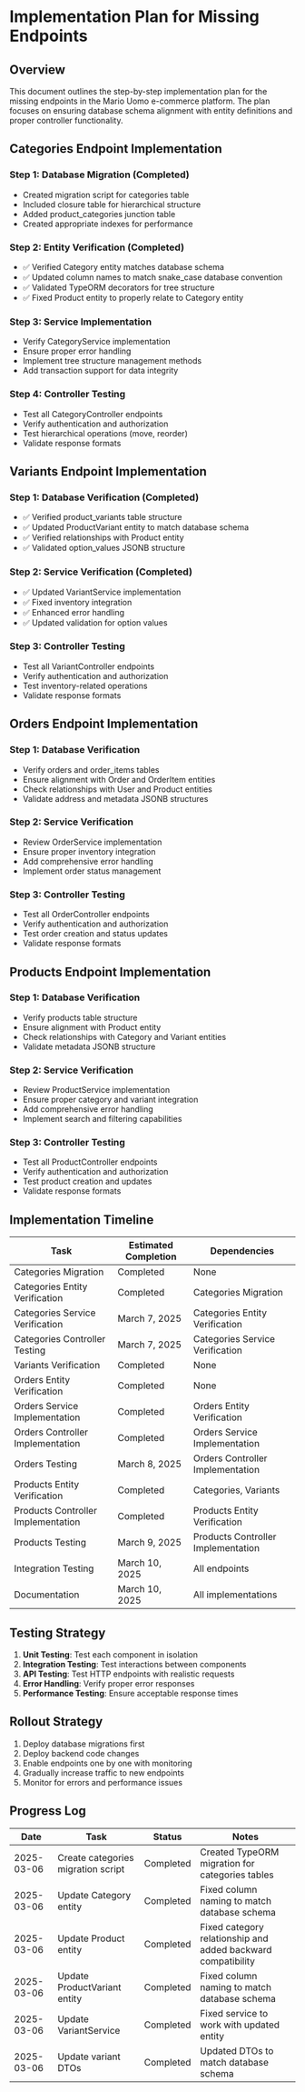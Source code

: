 # Implementation Plan for Missing Endpoints

## Overview

This document outlines the step-by-step implementation plan for the missing endpoints in the Mario Uomo e-commerce platform. The plan focuses on ensuring database schema alignment with entity definitions and proper controller functionality.

## Categories Endpoint Implementation

### Step 1: Database Migration (Completed)
- Created migration script for categories table
- Included closure table for hierarchical structure
- Added product_categories junction table
- Created appropriate indexes for performance

### Step 2: Entity Verification (Completed)
- ✅ Verified Category entity matches database schema
- ✅ Updated column names to match snake_case database convention
- ✅ Validated TypeORM decorators for tree structure
- ✅ Fixed Product entity to properly relate to Category entity

### Step 3: Service Implementation
- Verify CategoryService implementation
- Ensure proper error handling
- Implement tree structure management methods
- Add transaction support for data integrity

### Step 4: Controller Testing
- Test all CategoryController endpoints
- Verify authentication and authorization
- Test hierarchical operations (move, reorder)
- Validate response formats

## Variants Endpoint Implementation

### Step 1: Database Verification (Completed)
- ✅ Verified product_variants table structure
- ✅ Updated ProductVariant entity to match database schema
- ✅ Verified relationships with Product entity
- ✅ Validated option_values JSONB structure

### Step 2: Service Verification (Completed)
- ✅ Updated VariantService implementation
- ✅ Fixed inventory integration
- ✅ Enhanced error handling
- ✅ Updated validation for option values

### Step 3: Controller Testing
- Test all VariantController endpoints
- Verify authentication and authorization
- Test inventory-related operations
- Validate response formats

## Orders Endpoint Implementation

### Step 1: Database Verification
- Verify orders and order_items tables
- Ensure alignment with Order and OrderItem entities
- Check relationships with User and Product entities
- Validate address and metadata JSONB structures

### Step 2: Service Verification
- Review OrderService implementation
- Ensure proper inventory integration
- Add comprehensive error handling
- Implement order status management

### Step 3: Controller Testing
- Test all OrderController endpoints
- Verify authentication and authorization
- Test order creation and status updates
- Validate response formats

## Products Endpoint Implementation

### Step 1: Database Verification
- Verify products table structure
- Ensure alignment with Product entity
- Check relationships with Category and Variant entities
- Validate metadata JSONB structure

### Step 2: Service Verification
- Review ProductService implementation
- Ensure proper category and variant integration
- Add comprehensive error handling
- Implement search and filtering capabilities

### Step 3: Controller Testing
- Test all ProductController endpoints
- Verify authentication and authorization
- Test product creation and updates
- Validate response formats

## Implementation Timeline

| Task | Estimated Completion | Dependencies |
|------|----------------------|--------------|
| Categories Migration | Completed | None |
| Categories Entity Verification | Completed | Categories Migration |
| Categories Service Verification | March 7, 2025 | Categories Entity Verification |
| Categories Controller Testing | March 7, 2025 | Categories Service Verification |
| Variants Verification | Completed | None |
| Orders Entity Verification | Completed | None |
| Orders Service Implementation | Completed | Orders Entity Verification |
| Orders Controller Implementation | Completed | Orders Service Implementation |
| Orders Testing | March 8, 2025 | Orders Controller Implementation |
| Products Entity Verification | Completed | Categories, Variants |
| Products Controller Implementation | Completed | Products Entity Verification |
| Products Testing | March 9, 2025 | Products Controller Implementation |
| Integration Testing | March 10, 2025 | All endpoints |
| Documentation | March 10, 2025 | All implementations |

## Testing Strategy

1. **Unit Testing**: Test each component in isolation
2. **Integration Testing**: Test interactions between components
3. **API Testing**: Test HTTP endpoints with realistic requests
4. **Error Handling**: Verify proper error responses
5. **Performance Testing**: Ensure acceptable response times

## Rollout Strategy

1. Deploy database migrations first
2. Deploy backend code changes
3. Enable endpoints one by one with monitoring
4. Gradually increase traffic to new endpoints
5. Monitor for errors and performance issues

## Progress Log

| Date | Task | Status | Notes |
|------|------|--------|-------|
| 2025-03-06 | Create categories migration script | Completed | Created TypeORM migration for categories tables |
| 2025-03-06 | Update Category entity | Completed | Fixed column naming to match database schema |
| 2025-03-06 | Update Product entity | Completed | Fixed category relationship and added backward compatibility |
| 2025-03-06 | Update ProductVariant entity | Completed | Fixed column naming to match database schema |
| 2025-03-06 | Update VariantService | Completed | Fixed service to work with updated entity |
| 2025-03-06 | Update variant DTOs | Completed | Updated DTOs to match database schema |
